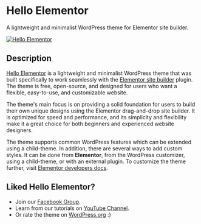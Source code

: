 # Hello Elementor

A lightweight and minimalist WordPress theme for Elementor site builder.

<p><a href="https://elementor.com/?utm_source=github-repo&utm_medium=link&utm_campaign=readme"><img src="https://i0.wp.com/themes.svn.wordpress.org/hello-elementor/2.7.1/screenshot.png?w=600&strip=all" alt="Hello Elementor"></a></p>

## Description

[Hello Elementor](https://elementor.com/products/hello-theme/?utm_source=github-repo&utm_medium=link&utm_campaign=readme) is a lightweight and minimalist WordPress theme that was built specifically to work seamlessly with the [Elementor site builder](https://elementor.com/?utm_source=github-repo&utm_medium=link&utm_campaign=readme) plugin. The theme is free, open-source, and designed for users who want a flexible, easy-to-use, and customizable website.

The theme's main focus is on providing a solid foundation for users to build their own unique designs using the Elementor drag-and-drop site builder. It is optimized for speed and performance, and its simplicity and flexibility make it a great choice for both beginners and experienced website designers.

The theme supports common WordPress features which can be extended using a child-theme. In addition, there are several ways to add custom styles. It can be done from **Elementor**, from the WordPress customizer, using a child-theme, or with an external plugin. To customize the theme further, visit [Elementor developers docs](https://developers.elementor.com/docs/hello-elementor-theme/).

## Liked Hello Elementor?

- Join our [Facebook Group](https://www.facebook.com/groups/Elementors/).
- Learn from our tutorials on [YouTube Channel](https://www.youtube.com/c/elementor).
- Or rate the theme on [WordPress.org](https://wordpress.org/support/theme/hello-elementor/reviews/?filter=5) :)
